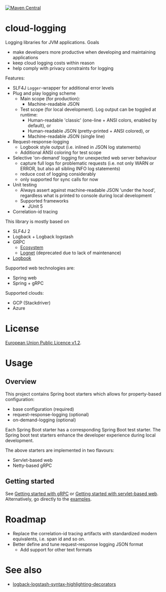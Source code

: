 [![Maven Central](https://img.shields.io/maven-central/v/no.entur.logging.cloud/api.svg)](https://mvnrepository.com/artifact/no.entur.logging.cloud)

# cloud-logging
Logging libraries for JVM applications. Goals

 * make developers more productive when developing and maintaining applications
 * keep cloud logging costs within reason
 * help comply with privacy constraints for logging

Features:

 * SLF4J `Logger`-wrapper for additional error levels
 * Plug and play logging scheme
   * Main scope (for production):
     * Machine-readable JSON
   * Test scope (for local development). Log output can be toggled at runtime:
     * Human-readable 'classic' (one-line + ANSI colors, enabled by default), or
     * Human-readable JSON (pretty-printed + ANSI colored), or
     * Machine-readable JSON (single line)
 * Request-response-logging
     * Logbook style output (i.e. inlined in JSON log statements)
     * Additional ANSI coloring for test scope
 * Selective 'on-demand' logging for unexpected web server behaviour
     * capture full logs for problematic requests (i.e. not only WARN or ERROR, but also all sibling INFO log statements)
     * reduce cost of logging considerably
     * only supported for sync calls for now
 * Unit testing
   * Always assert against machine-readable JSON 'under the hood', regardless what is printed to console during local development
   * Supported frameworks
     * JUnit 5
 * Correlation-id tracing

This library is mostly based on

 * SLF4J 2
 * Logback + Logback logstash
 * GRPC
   * [Ecosystem](https://github.com/grpc-ecosystem/grpc-spring)
   * [Lognet](https://github.com/LogNet/grpc-spring-boot-starter) (deprecated due to lack of maintenance)
 * [Logbook](https://github.com/zalando/logbook)

Supported web technologies are:

 * Spring web
 * Spring + gRPC

Supported clouds:

 * GCP (Stackdriver)
 * Azure

# License
[European Union Public Licence v1.2](https://eupl.eu/).

# Usage

## Overview
This project contains Spring boot starters which allows for property-based configuration:

 * base configuration (required)
 * request-response-logging (optional)
 * on-demand-logging (optional)

Each Spring Boot starter has a corresponding Spring Boot test starter. The Spring boot test starters enhance the developer experience during local development. 

The above starters are implemented in two flavours:

 * Servlet-based web
 * Netty-based gRPC

## Getting started
See [Getting started with gRPC](guides/gRPC.md) or [Getting started with servlet-based web](guides/web.md). Alternatively, go directly to the [examples](examples).

# Roadmap

 * Replace the correlation-id tracing artifacts with standardized modern equivalents, i.e. span id and so on.
 * Better define and tune request-response logging JSON format
    * Add support for other text formats
    
# See also

 * [logback-logstash-syntax-highlighting-decorators](https://github.com/entur/logback-logstash-syntax-highlighting-decorators)



